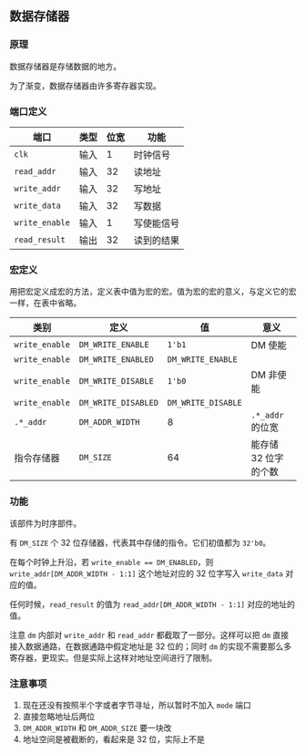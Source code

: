 ## 数据存储器

### 原理

数据存储器是存储数据的地方。

为了渐变，数据存储器由许多寄存器实现。

### 端口定义

端口 | 类型 | 位宽 | 功能
--- | --- | --- | ---
`clk` | 输入 | 1 | 时钟信号
`read_addr` | 输入 | 32 | 读地址
`write_addr` | 输入 | 32 | 写地址
`write_data` | 输入 | 32 | 写数据
`write_enable` | 输入 | 1 | 写使能信号
`read_result` | 输出 | 32 | 读到的结果

### 宏定义

用把宏定义成宏的方法，定义表中值为宏的宏。值为宏的宏的意义，与定义它的宏一样，在表中省略。

类别 | 定义 | 值 | 意义
--- | --- | --- | ---
`write_enable` | `DM_WRITE_ENABLE` | `1'b1` | DM 使能
`write_enable` | `DM_WRITE_ENABLED` | `DM_WRITE_ENABLE` | 
`write_enable` | `DM_WRITE_DISABLE` | `1'b0` | DM 非使能
`write_enable` | `DM_WRITE_DISABLED` | `DM_WRITE_DISABLE` | 
`.*_addr` | `DM_ADDR_WIDTH` | 8 | `.*_addr` 的位宽
指令存储器 | `DM_SIZE` | 64 | 能存储 32 位字的个数

### 功能

该部件为时序部件。

有 `DM_SIZE` 个 32 位存储器，代表其中存储的指令。它们初值都为 `32'b0`。

在每个时钟上升沿，若 `write_enable == DM_ENABLED`，则 `write_addr[DM_ADDR_WIDTH - 1:1]` 这个地址对应的 32 位字写入 `write_data` 对应的值。

任何时候，`read_result` 的值为 `read_addr[DM_ADDR_WIDTH - 1:1]` 对应的地址的值。

注意 `dm` 内部对 `write_addr` 和 `read_addr` 都截取了一部分。这样可以把 `dm` 直接接入数据通路，在数据通路中假定地址是 32 位的；同时 `dm` 的实现不需要那么多寄存器，更现实。但是实际上这样对地址空间进行了限制。

### 注意事项

1. 现在还没有按照半个字或者字节寻址，所以暂时不加入 `mode` 端口
2. 直接忽略地址后两位
3. `DM_ADDR_WIDTH` 和 `DM_ADDR_SIZE` 要一块改
4. 地址空间是被截断的，看起来是 32 位，实际上不是

